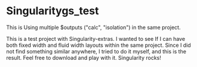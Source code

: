 # Singularitygs_test
This is Using multiple $outputs ("calc", "isolation") in the same project.

This is a test project with Singularity-extras.
I wanted to see If I can have both fixed width and fluid width layouts within the same project.
Since I did not find something similar anywhere, I tried to do it myself, and this is the result.
Feel free to download and play with it.
Singularity rocks!

